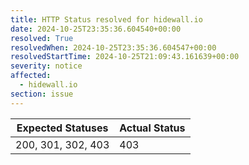 ```yaml
---
title: HTTP Status resolved for hidewall.io
date: 2024-10-25T23:35:36.604540+00:00
resolved: True
resolvedWhen: 2024-10-25T23:35:36.604547+00:00
resolvedStartTime: 2024-10-25T21:09:43.161639+00:00
severity: notice
affected:
  - hidewall.io
section: issue
---
```


| Expected Statuses | Actual Status  |
|-------------------|----------------|
| 200, 301, 302, 403 | 403 |
